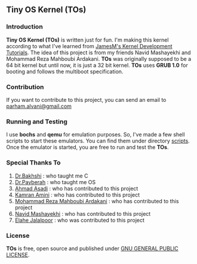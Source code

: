 ## Tiny OS Kernel (TOs)

### Introduction
**Tiny OS Kernel (TOs)** is written just for fun. I'm making this kernel according to what I've learned from [JamesM's Kernel Development Tutorials](http://www.jamesmolloy.co.uk/tutorial_html/index.html). The idea of this project is from my friends Navid Mashayekhi and Mohammad Reza Mahboubi Ardakani. **TOs** was originally supposed to be a 64 bit kernel but until now, it is just a 32 bit kernel. **TOs** uses **GRUB 1.0** for booting and follows the multiboot specification.

### Contribution
If you want to contribute to this project, you can send an email to [parham.alvani@gmail.com](mailto:parham.alvani@gmail.com)

### Running and Testing
I use **bochs** and **qemu** for emulation purposes. So, I've made a few shell scripts to start these emulators. You can find them under directory [scripts](https://github.com/1995parham/TOs/tree/master/script).  Once the emulator is started, you are free to run and test the **TOs**.

### Special Thanks To
1. [Dr.Bakhshi](mailto:bbakhshi@aut.ac.ir) : who taught me C
2. [Dr.Payberah](mailto:amir@sics.se) : who taught me OS
3. [Ahmad Asadi](mailto:ahmad.asadi.ir@gmail.com) : who has contributed to this project
4. [Kamran Amini](mailto:kam.cpp@gmail.com) : who has contributed to this project
5. [Mohammad Reza Mahboubi Ardakani](mailto:mrmahboubi95@yahoo.com) : who has contributed to this project
6. [Navid Mashayekhi](mailto:mashayekhi.navid@yahoo.com) : who has contributed to this project
7. [Elahe Jalalpoor](mailto:elahejalalpoor@gmail.com) : who was contributed to this project

### License
**TOs** is free, open source and published under [GNU GENERAL PUBLIC LICENSE](http://opensource.org/licenses/gpl-2.0).
